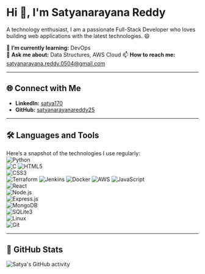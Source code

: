 
# Hi 👋, I'm Satyanarayana Reddy 

A technology enthusiast, I am a passionate Full-Stack Developer who loves building web applications with the latest technologies. 😄  

🌱 **I’m currently learning:** DevOps  
💬 **Ask me about:** Data Structures, AWS Cloud 
📫 **How to reach me:** satyanarayana.reddy.0504@gmail.com 

---

## 🌐 Connect with Me  

- **LinkedIn:** [satya170](https://linkedin.com/in/satya170)  
- **GitHub:** [satyanarayanareddy25](https://github.com/satyanarayanareddy25)  
---

## 🛠️ Languages and Tools  

Here’s a snapshot of the technologies I use regularly:  
![Python](https://img.shields.io/badge/-Python-3776AB?logo=python&logoColor=white)  
![C](https://img.shields.io/badge/-C-00599C?logo=c&logoColor=white)
![HTML5](https://img.shields.io/badge/-HTML5-E34F26?logo=html5&logoColor=white)  
![CSS3](https://img.shields.io/badge/-CSS3-1572B6?logo=css3&logoColor=white)  
![Terraform](https://img.shields.io/badge/-Terraform-623CE4?logo=terraform&logoColor=white)
![Jenkins](https://img.shields.io/badge/-Jenkins-D24939?logo=jenkins&logoColor=white)
![Docker](https://img.shields.io/badge/-Docker-2496ED?logo=docker&logoColor=white)
![AWS](https://img.shields.io/badge/-AWS-232F3E?logo=aws&logoColor=white)
![JavaScript](https://img.shields.io/badge/-JavaScript-F7DF1E?logo=javascript&logoColor=black)  
![React](https://img.shields.io/badge/-React-61DAFB?logo=react&logoColor=black)  
![Node.js](https://img.shields.io/badge/-Node.js-339933?logo=node.js&logoColor=white)  
![Express.js](https://img.shields.io/badge/-Express.js-000000?logo=express&logoColor=white)  
![MongoDB](https://img.shields.io/badge/-MongoDB-47A248?logo=mongodb&logoColor=white)  
![SQLite3](https://img.shields.io/badge/-SQLite-003B57?logo=sqlite&logoColor=white)   
![Linux](https://img.shields.io/badge/-Linux-FCC624?logo=linux&logoColor=black)  
![Git](https://img.shields.io/badge/-Git-F05032?logo=git&logoColor=white)  


---

## 📂 GitHub Stats  

![Satya's  GitHub activity](https://github-readme-stats.vercel.app/api?username=satyanarayanareddy25&show_icons=true&theme=radical)  

